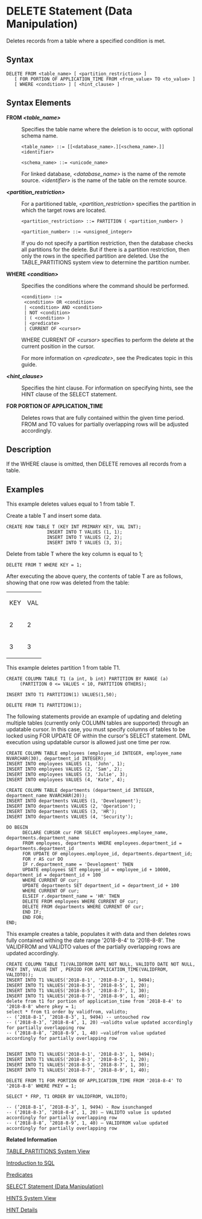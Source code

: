 <!-- loio20d6169a75191014892db922f94abe41 -->

# DELETE Statement \(Data Manipulation\)

Deletes records from a table where a specified condition is met.



<a name="loio20d6169a75191014892db922f94abe41__sql_delete_1sql_delete_syntax"/>

## Syntax

```
DELETE FROM <table_name> [ <partition_restriction> ] 
   [ FOR PORTION OF APPLICATION_TIME FROM <from_value> TO <to_value> ]
   [ WHERE <condition> ] [ <hint_clause> ]
```



<a name="loio20d6169a75191014892db922f94abe41__sql_delete_1sql_delete_syntax_elements"/>

## Syntax Elements


<dl>
<dt><b>

FROM *<table\_name\>*

</b></dt>
<dd>

Specifies the table name where the deletion is to occur, with optional schema name.

```
<table_name> ::= [[<database_name>.][<schema_name>.]]<identifier>
 
<schema_name> ::= <unicode_name>
```

For linked database, *<database\_name\>* is the name of the remote source. *<identifier\>* is the name of the table on the remote source.



</dd><dt><b>

*<partition\_restriction\>*

</b></dt>
<dd>

For a partitioned table, *<partition\_restriction\>* specifies the partition in which the target rows are located.

```
<partition_restriction> ::= PARTITION ( <partition_number> )

<partition_number> ::= <unsigned_integer>
```

If you do not specify a partition restriction, then the database checks all partitions for the delete. But if there is a partition restriction, then only the rows in the specified partition are deleted. Use the TABLE\_PARTITIONS system view to determine the partition number.



</dd><dt><b>

WHERE *<condition\>*

</b></dt>
<dd>

Specifies the conditions where the command should be performed.

```
<condition> ::= 
 <condition> OR <condition>
 | <condition> AND <condition>
 | NOT <condition>
 | ( <condition> )
 | <predicate>
 | CURRENT OF <cursor>
```

WHERE CURRENT OF *<cursor\>* specifies to perform the delete at the current position in the cursor.

For more information on *<predicate\>*, see the Predicates topic in this guide.



</dd><dt><b>

*<hint\_clause\>*

</b></dt>
<dd>

Specifies the hint clause. For information on specifying hints, see the HINT clause of the SELECT statement.



</dd><dt><b>

FOR PORTION OF APPLICATION\_TIME

</b></dt>
<dd>

Deletes rows that are fully contained within the given time period. FROM and TO values for partially overlapping rows will be adjusted accordingly.



</dd>
</dl>



<a name="loio20d6169a75191014892db922f94abe41__sql_delete_1sql_delete_description"/>

## Description

If the WHERE clause is omitted, then DELETE removes all records from a table.



<a name="loio20d6169a75191014892db922f94abe41__sql_delete_1sql_delete_examples"/>

## Examples

This example deletes values equal to 1 from table T.

Create a table T and insert some data.

```
CREATE ROW TABLE T (KEY INT PRIMARY KEY, VAL INT);
               INSERT INTO T VALUES (1, 1);
               INSERT INTO T VALUES (2, 2);
               INSERT INTO T VALUES (3, 3);
```

Delete from table T where the key column is equal to 1;

```
DELETE FROM T WHERE KEY = 1;
```

After executing the above query, the contents of table T are as follows, showing that one row was deleted from the table:


<table>
<tr>
<td valign="top">

KEY



</td>
<td valign="top">

VAL



</td>
</tr>
<tr>
<td valign="top">

2



</td>
<td valign="top">

2



</td>
</tr>
<tr>
<td valign="top">

3



</td>
<td valign="top">

3



</td>
</tr>
</table>

This example deletes partition 1 from table T1.

```
CREATE COLUMN TABLE T1 (a int, b int) PARTITION BY RANGE (a) 
     (PARTITION 0 <= VALUES < 10, PARTITION OTHERS);

INSERT INTO T1 PARTITION(1) VALUES(1,50);

DELETE FROM T1 PARTITION(1);
```

The following statements provide an example of updating and deleting multiple tables \(currently only COLUMN tables are supported\) through an updatable cursor. In this case, you must specify columns of tables to be locked using FOR UPDATE OF within the cursor's SELECT statement. DML execution using updatable cursor is allowed just one time per row.

```
CREATE COLUMN TABLE employees (employee_id INTEGER, employee_name NVARCHAR(30), department_id INTEGER);
INSERT INTO employees VALUES (1, 'John', 1);
INSERT INTO employees VALUES (2, 'Sam', 2);
INSERT INTO employees VALUES (3, 'Julie', 3);
INSERT INTO employees VALUES (4, 'Kate', 4);

CREATE COLUMN TABLE departments (department_id INTEGER, department_name NVARCHAR(20));
INSERT INTO departments VALUES (1, 'Development');
INSERT INTO departments VALUES (2, 'Operation');
INSERT INTO departments VALUES (3, 'HR');
INSERT INTO departments VALUES (4, 'Security');

DO BEGIN
      DECLARE CURSOR cur FOR SELECT employees.employee_name, departments.department_name
      FROM employees, departments WHERE employees.department_id = departments.department_id
      FOR UPDATE OF employees.employee_id, departments.department_id;
      FOR r AS cur DO
      IF r.department_name = 'Development' THEN
      UPDATE employees SET employee_id = employee_id + 10000, department_id = department_id + 100
      WHERE CURRENT OF cur;
      UPDATE departments SET department_id = department_id + 100
      WHERE CURRENT OF cur;
      ELSEIF r.department_name = 'HR' THEN
      DELETE FROM employees WHERE CURRENT OF cur;
      DELETE FROM departments WHERE CURRENT OF cur;
      END IF;
      END FOR;
END;
```



This example creates a table, populates it with data and then deletes rows fully contained withing the date range '2018-8-4' to '2018-8-8'. The VALIDFROM and VALIDTO values of the partially overlapping rows are updated accordingly.

```
CREATE COLUMN TABLE T1(VALIDFROM DATE NOT NULL, VALIDTO DATE NOT NULL, PKEY INT, VALUE INT , PERIOD FOR APPLICATION_TIME(VALIDFROM, VALIDTO));
INSERT INTO T1 VALUES('2018-8-1', '2018-8-3', 1, 9494);
INSERT INTO T1 VALUES('2018-8-3', '2018-8-5', 1, 20);
INSERT INTO T1 VALUES('2018-8-5', '2018-8-7', 1, 30);
INSERT INTO T1 VALUES('2018-8-7', '2018-8-9', 1, 40);
delete from t1 for portion of application_time from '2018-8-4' to '2018-8-8' where pkey = 1;
select * from t1 order by validfrom, validto;
-- (‘2018-8-1’, ’2018-8-3’, 1, 9494) -- untouched row
-- (‘2018-8-3’, ‘2018-8-4’, 1, 20) –validto value updated accordingly for partially overlapping row
-- (‘2018-8-8’, ‘2018-8-9’, 1, 40) –validfrom value updated accordingly for partially overlapping row


```

```
INSERT INTO T1 VALUES('2018-8-1', '2018-8-3', 1, 9494);
INSERT INTO T1 VALUES('2018-8-3', '2018-8-5', 1, 20);
INSERT INTO T1 VALUES('2018-8-5', '2018-8-7', 1, 30);
INSERT INTO T1 VALUES('2018-8-7', '2018-8-9', 1, 40);

```

```
DELETE FROM T1 FOR PORTION OF APPLICATION_TIME FROM '2018-8-4' TO '2018-8-8' WHERE PKEY = 1;

```

```
SELECT * FRP, T1 ORDER BY VALIDFROM, VALIDTO;

-- (‘2018-8-1’, ’2018-8-3’, 1, 9494) - Row isunchanged
-- (‘2018-8-3’, ‘2018-8-4’, 1, 20) – VALIDTO value is updated accordingly for partially overlapping row
-- (‘2018-8-8’, ‘2018-8-9’, 1, 40) – VALIDFROM value updated accordingly for partially overlapping row

```

**Related Information**  


[TABLE\_PARTITIONS System View](../../020-System-Views-Reference/021-System-Views/table-partitions-system-view-c81d9be.md "Partition-specific information for partitioned tables.")

[Introduction to SQL](../introduction-to-sql-209f502.md "This chapter describes the SAP HANA database implementation of Structured Query Language (SQL).")

[Predicates](../predicates-20a2ab2.md "")

[SELECT Statement \(Data Manipulation\)](select-statement-data-manipulation-20fcf24.md "Queries data from the database.")

[HINTS System View](../../020-System-Views-Reference/021-System-Views/hints-system-view-f55ce8e.md "Provides all available hints to be used in WITH HINT clauses.")

[HINT Details](hint-details-4ba9edc.md "The SQL Optimizer usually determines the access path (for example, index search versus table scan) on the basis of the costs (Cost-Based Optimizer). You can override the SQL Optimizer choice by explicitly specifying hints in the query that enforces a certain access path.")

